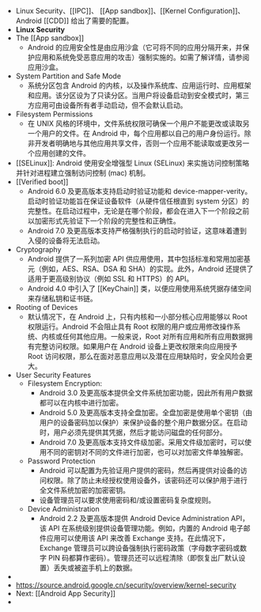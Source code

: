 - Linux Security、[[IPC]]、 [[App sandbox]]、[[Kernel Configuration]]、Android [[CDD]] 给出了需要的配置。
- **Linux Security**
- The [[App sandbox]]
	- Android 的应用安全性是由应用沙盒（它可将不同的应用分隔开来，并保护应用和系统免受恶意应用的攻击）强制实施的。如需了解详情，请参阅应用沙盒。
- System Partition and Safe Mode
	- 系统分区包含 Android 的内核，以及操作系统库、应用运行时、应用框架和应用。该分区设为了只读分区。当用户将设备启动到安全模式时，第三方应用可由设备所有者手动启动，但不会默认启动。
- Filesystem Permissions
	- 在 UNIX 风格的环境中，文件系统权限可确保一个用户不能更改或读取另一个用户的文件。在 Android 中，每个应用都以自己的用户身份运行。除非开发者明确地与其他应用共享文件，否则一个应用不能读取或更改另一个应用创建的文件。
- [[SELinux]]: Android 使用安全增强型 Linux (SELinux) 来实施访问控制策略并针对进程建立强制访问控制 (mac) 机制。
- [[Verified boot]]
	- Android 6.0 及更高版本支持启动时验证功能和 device-mapper-verity。启动时验证功能旨在保证设备软件（从硬件信任根直到 system 分区）的完整性。在启动过程中，无论是在哪个阶段，都会在进入下一个阶段之前以加密形式先验证下一个阶段的完整性和正确性。
	- Android 7.0 及更高版本支持严格强制执行的启动时验证，这意味着遭到入侵的设备将无法启动。
- Cryptography
	- Android 提供了一系列加密 API 供应用使用，其中包括标准和常用加密基元（例如，AES、RSA、DSA 和 SHA）的实现。此外，Android 还提供了适用于更高级别协议（例如 SSL 和 HTTPS）的 API。
	- Android 4.0 中引入了 [[KeyChain]] 类，以便应用使用系统凭据存储空间来存储私钥和证书链。
- Rooting of Devices
	- 默认情况下，在 Android 上，只有内核和一小部分核心应用能够以 Root 权限运行。Android 不会阻止具有 Root 权限的用户或应用修改操作系统、内核或任何其他应用。一般来说，Root 对所有应用和所有应用数据拥有完整访问权限。如果用户在 Android 设备上更改权限来向应用授予 Root 访问权限，那么在面对恶意应用以及潜在应用缺陷时，安全风险会更大。
- User Security Features
	- Filesystem Encryption:
		- Android 3.0 及更高版本提供全文件系统加密功能，因此所有用户数据都可以在内核中进行加密。
		- Android 5.0 及更高版本支持全盘加密。全盘加密是使用单个密钥（由用户的设备密码加以保护）来保护设备的整个用户数据分区。在启动时，用户必须先提供其凭据，然后才能访问磁盘的任何部分。
		- Android 7.0 及更高版本支持文件级加密。采用文件级加密时，可以使用不同的密钥对不同的文件进行加密，也可以对加密文件单独解密。
	- Password Protection
		- Android 可以配置为先验证用户提供的密码，然后再提供对设备的访问权限。除了防止未经授权使用设备外，该密码还可以保护用于进行全文件系统加密的加密密钥。
		- 设备管理员可以要求使用密码和/或设置密码复杂度规则。
	- Device Administration
		- Android 2.2 及更高版本提供 Android Device Administration API，该 API 在系统级别提供设备管理功能。例如，内置的 Android 电子邮件应用可以使用该 API 来改善 Exchange 支持。在此情况下，Exchange 管理员可以跨设备强制执行密码政策（字母数字密码或数字 PIN 码都算作密码）。管理员还可以远程清除（即恢复出厂默认设置）丢失或被盗手机上的数据。
-
- https://source.android.google.cn/security/overview/kernel-security
- Next: [[Android App Security]]
-